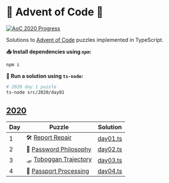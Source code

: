 # 🎄 Advent of Code 🎄

[![AoC 2020 Progress](https://img.shields.io/endpoint?url=https://raw.githubusercontent.com/GustavAT/advent-of-code-2020/master/.github/badges/2020.json)](./src/2020/)

Solutions to [Advent of Code](https://adventofcode.com/) puzzles implemented in TypeScript.

 **📥 Install dependencies using *`npm`*:**

```bash
npm i
```

**🏃 Run a solution using `ts-node`:**

```bash
# 2020 day 1 puzzle
ts-node src/2020/day01
```

## [2020](https://adventofcode.com/2020/)

| Day | Puzzle | Solution |
|-|-|-|
| 1 | 🛠️ [Report Repair](https://adventofcode.com/2020/day/1) | [day01.ts](./src/day01.ts)|
| 2 | 🔑 [Password Philosophy](https://adventofcode.com/2020/day/2) | [day02.ts](./src/day02.ts)|
| 3 | 🛷 [Toboggan Trajectory](https://adventofcode.com/2020/day/3) | [day03.ts](./src/day03.ts)|
| 4 | 🛂 [Passport Processing](https://adventofcode.com/2020/day/4) | [day04.ts](./src/day04.ts)|
